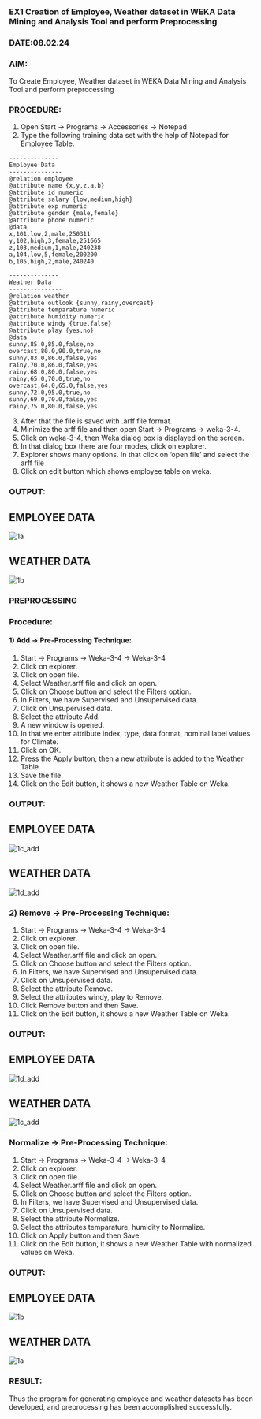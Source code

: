 ### EX1 Creation of Employee, Weather dataset in WEKA Data Mining and Analysis Tool and perform Preprocessing
### DATE:08.02.24 
### AIM: 
  To Create Employee, Weather dataset in WEKA Data Mining and Analysis Tool and perform preprocessing
### PROCEDURE: 
1) Open Start -> Programs -> Accessories -> Notepad
2) Type the following training data set with the help of Notepad for Employee Table.

```
--------------
Employee Data
---------------
@relation employee
@attribute name {x,y,z,a,b}
@attribute id numeric
@attribute salary {low,medium,high}
@attribute exp numeric
@attribute gender {male,female}
@attribute phone numeric
@data
x,101,low,2,male,250311
y,102,high,3,female,251665
z,103,medium,1,male,240238
a,104,low,5,female,200200
b,105,high,2,male,240240

--------------
Weather Data
---------------
@relation weather
@attribute outlook {sunny,rainy,overcast}
@attribute temparature numeric
@attribute humidity numeric
@attribute windy {true,false}
@attribute play {yes,no}
@data
sunny,85.0,85.0,false,no
overcast,80.0,90.0,true,no
sunny,83.0,86.0,false,yes
rainy,70.0,86.0,false,yes
rainy,68.0,80.0,false,yes
rainy,65.0,70.0,true,no
overcast,64.0,65.0,false,yes
sunny,72.0,95.0,true,no
sunny,69.0,70.0,false,yes
rainy,75.0,80.0,false,yes
```
3) After that the file is saved with .arff file format.
4) Minimize the arff file and then open Start -> Programs -> weka-3-4.
5) Click on weka-3-4, then Weka dialog box is displayed on the screen.
6) In that dialog box there are four modes, click on explorer.
7) Explorer shows many options. In that click on ‘open file’ and select the arff file
8) Click on edit button which shows employee table on weka.

### OUTPUT:
## EMPLOYEE DATA
![1a](https://github.com/kavyasenthamarai/WDM_EXP1/assets/118668727/c3cd8f3c-c883-4c35-afed-37c03f8fc2cc)
## WEATHER DATA
![1b](https://github.com/kavyasenthamarai/WDM_EXP1/assets/118668727/fdb25d91-8069-4188-86ee-f5eb9ab702c2)


### PREPROCESSING
### Procedure:
#### 1) Add -> Pre-Processing Technique:
1) Start -> Programs -> Weka-3-4 -> Weka-3-4
2) Click on explorer.
3) Click on open file.
4) Select Weather.arff file and click on open.
5) Click on Choose button and select the Filters option.
6) In Filters, we have Supervised and Unsupervised data.
7) Click on Unsupervised data.
8) Select the attribute Add.
9) A new window is opened.
10) In that we enter attribute index, type, data format, nominal label values for Climate.
11) Click on OK.
12) Press the Apply button, then a new attribute is added to the Weather Table.
13) Save the file.
14) Click on the Edit button, it shows a new Weather Table on Weka.

### OUTPUT:
## EMPLOYEE DATA
![1c_add](https://github.com/kavyasenthamarai/WDM_EXP1/assets/118668727/df546357-0e41-4725-9679-6f5d90f492d7)
## WEATHER DATA
![1d_add](https://github.com/kavyasenthamarai/WDM_EXP1/assets/118668727/f3365054-af9c-42ac-88b4-63b65d598c51)

### 2) Remove -> Pre-Processing Technique:

1) Start -> Programs -> Weka-3-4 -> Weka-3-4
2) Click on explorer.
3) Click on open file.
4) Select Weather.arff file and click on open.
5) Click on Choose button and select the Filters option.
6) In Filters, we have Supervised and Unsupervised data.
7) Click on Unsupervised data.
8) Select the attribute Remove.
9) Select the attributes windy, play to Remove.
10) Click Remove button and then Save.
11) Click on the Edit button, it shows a new Weather Table on Weka.

### OUTPUT:
## EMPLOYEE DATA
![1d_add](https://github.com/kavyasenthamarai/WDM_EXP1/assets/118668727/dde3eb5a-c591-4c19-98a3-3cfcc4d0a620)
## WEATHER DATA
![1c_add](https://github.com/kavyasenthamarai/WDM_EXP1/assets/118668727/d2b8ddd3-0e93-4965-b29f-9af2356e186f)

### Normalize -> Pre-Processing Technique:

1) Start -> Programs -> Weka-3-4 -> Weka-3-4
2) Click on explorer.
3) Click on open file.
4) Select Weather.arff file and click on open.
5) Click on Choose button and select the Filters option.
6) In Filters, we have Supervised and Unsupervised data.
7) Click on Unsupervised data.
8) Select the attribute Normalize.
9) Select the attributes temparature, humidity to Normalize.
10) Click on Apply button and then Save.
11) Click on the Edit button, it shows a new Weather Table with normalized values on Weka.

### OUTPUT:
## EMPLOYEE DATA
![1b](https://github.com/kavyasenthamarai/WDM_EXP1/assets/118668727/7f963a54-55dc-4658-b79e-0497a2655322)
## WEATHER DATA
![1a](https://github.com/kavyasenthamarai/WDM_EXP1/assets/118668727/f734809e-39d1-46fd-8f10-5b069f0e96fa)

### RESULT: 
  Thus the program for generating employee and weather datasets has been developed, and preprocessing has been accomplished successfully.
